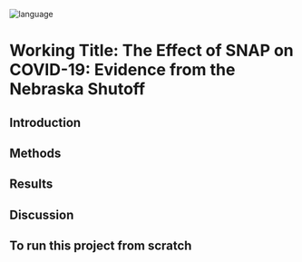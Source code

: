 ![language](https://img.shields.io/badge/Language-R-blue)
# Working Title: The Effect of SNAP on COVID-19: Evidence from the Nebraska Shutoff 

## Introduction
## Methods
## Results
## Discussion

## To run this project from scratch

